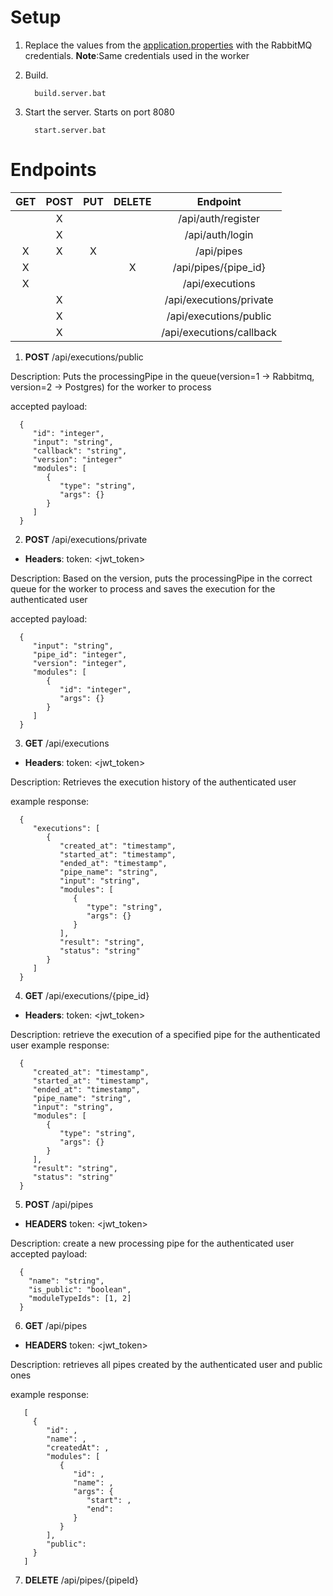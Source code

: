 # Setup 
1. Replace the values from the [application.properties](src/main/resources/application.properties) with the RabbitMQ credentials.
**Note**:Same credentials used in the worker

2. Build.
    
         build.server.bat


3. Start the server. Starts on port 8080

         start.server.bat

# Endpoints

   | GET | POST | PUT | DELETE |          Endpoint         |
   |:---:|:----:|:---:|:------:|:-------------------------:|
   |     |  X   |     |        |     /api/auth/register    |
   |     |  X   |     |        |      /api/auth/login      |
   |  X  |  X   |  X  |        |         /api/pipes        |
   |  X  |      |     |    X   |    /api/pipes/{pipe_id}   |
   |  X  |      |     |        |      /api/executions      |
   |     |  X   |     |        |  /api/executions/private  |
   |     |  X   |     |        |   /api/executions/public  |
   |     |  X   |     |        |  /api/executions/callback |


1. **POST** /api/executions/public

Description: Puts the processingPipe in the queue(version=1 -> Rabbitmq, version=2 -> Postgres) for the worker to process

accepted payload:

      {
         "id": "integer",
         "input": "string",
         "callback": "string",
         "version": "integer"
         "modules": [
            {
               "type": "string",
               "args": {}
            }
         ]
      }


2. **POST** /api/executions/private 
* **Headers**: token: <jwt_token>

Description: Based on the version, puts the processingPipe in the correct queue for the worker to process and saves the execution
for the authenticated user

accepted payload:

      {
         "input": "string",
         "pipe_id": "integer",
         "version": "integer",
         "modules": [
            {
               "id": "integer",
               "args": {}
            }
         ]
      }

3. **GET** /api/executions
* **Headers**: token: <jwt_token>

Description: Retrieves the execution history of the authenticated user

example response:

      {
         "executions": [
            {
               "created_at": "timestamp",
               "started_at": "timestamp",
               "ended_at": "timestamp",
               "pipe_name": "string",
               "input": "string",
               "modules": [
                  {
                     "type": "string",
                     "args": {}
                  }
               ],
               "result": "string",
               "status": "string"
            }
         ]
      }

4. **GET** /api/executions/{pipe_id}
* **Headers**: token: <jwt_token>

Description: retrieve the execution of a specified pipe for the authenticated user
example response:

      {
         "created_at": "timestamp",
         "started_at": "timestamp",
         "ended_at": "timestamp",
         "pipe_name": "string",
         "input": "string",
         "modules": [
            {
               "type": "string",
               "args": {}
            }
         ],
         "result": "string",
         "status": "string"
      }

5. **POST** /api/pipes
* **HEADERS** token: <jwt_token>

Description: create a new processing pipe for the authenticated user
accepted payload:


      {
        "name": "string",
        "is_public": "boolean",
        "moduleTypeIds": [1, 2]
      }


6. **GET** /api/pipes
* **HEADERS** token: <jwt_token>

Description: retrieves all pipes created by the authenticated user and public ones

example response:
   
   
       [
         {
            "id": ,
            "name": ,
            "createdAt": ,
            "modules": [
               {
                  "id": ,
                  "name": ,
                  "args": {
                     "start": ,
                     "end": 
                  }
               }
            ],
            "public": 
         }
       ] 



7. **DELETE** /api/pipes/{pipeId}

      
        
